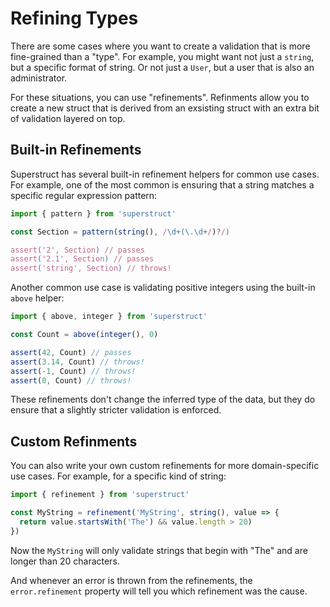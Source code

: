 # Refining Types

There are some cases where you want to create a validation that is more fine-grained than a "type". For example, you might want not just a `string`, but a specific format of string. Or not just a `User`, but a user that is also an administrator.

For these situations, you can use "refinements". Refinments allow you to create a new struct that is derived from an exsisting struct with an extra bit of validation layered on top.

## Built-in Refinements

Superstruct has several built-in refinement helpers for common use cases. For example, one of the most common is ensuring that a string matches a specific regular expression pattern:

```ts
import { pattern } from 'superstruct'

const Section = pattern(string(), /\d+(\.\d+/)?/)

assert('2', Section) // passes
assert('2.1', Section) // passes
assert('string', Section) // throws!
```

Another common use case is validating positive integers using the built-in `above` helper:

```ts
import { above, integer } from 'superstruct'

const Count = above(integer(), 0)

assert(42, Count) // passes
assert(3.14, Count) // throws!
assert(-1, Count) // throws!
assert(0, Count) // throws!
```

These refinements don't change the inferred type of the data, but they do ensure that a slightly stricter validation is enforced.

## Custom Refinments

You can also write your own custom refinements for more domain-specific use cases. For example, for a specific kind of string:

```ts
import { refinement } from 'superstruct'

const MyString = refinement('MyString', string(), value => {
  return value.startsWith('The') && value.length > 20)
})
```

Now the `MyString` will only validate strings that begin with "The" and are longer than 20 characters.

And whenever an error is thrown from the refinements, the `error.refinement` property will tell you which refinement was the cause.
